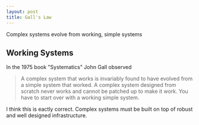 ```yaml
---
layout: post
title: Gall's Law
---
```


<div class="message">
Complex systems evolve from working, simple systems
</div>

## Working Systems

In the 1975 book "Systematics" John Gall observed

>A complex system that works is invariably found to have evolved from a simple system
>that worked. A complex system designed from scratch never works and cannot be patched
>up to make it work. You have to start over with a working simple system.

I think this is eactly correct. Complex systems
must be built on top of robust and well designed
infrastructure.
